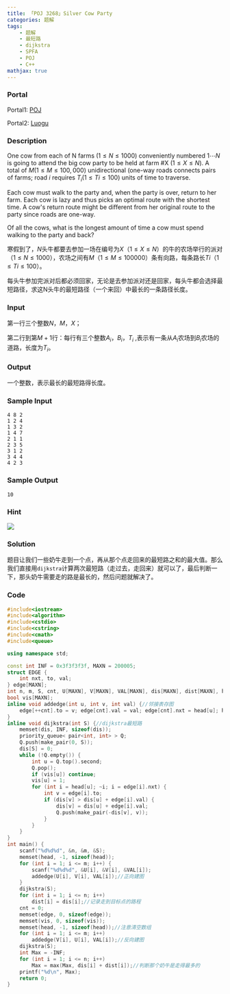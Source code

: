 ```yaml
---
title: 「POJ 3268」Silver Cow Party
categories: 题解
tags:
    - 题解
    - 最短路
    - dijkstra
    - SPFA
    - POJ
    - C++
mathjax: true
---
```


### Portal

Portal1: [POJ](http://poj.org/problem?id=3268)

Portal2: [Luogu](https://www.luogu.com.cn/problem/P1821)

<!-- more -->

### Description

One cow from each of N farms $(1  \le  N  \le  1000)$ conveniently numbered $1 \cdots N$ is going to attend the big cow party to be held at farm #X $(1  \le  X  \le  N)$. A total of $M (1  \le  M  \le  100,000)$ unidirectional (one-way roads connects pairs of farms; road $i$ requires $T_i (1  \le  Ti  \le  100)$ units of time to traverse.

Each cow must walk to the party and, when the party is over, return to her farm. Each cow is lazy and thus picks an optimal route with the shortest time. A cow's return route might be different from her original route to the party since roads are one-way.

Of all the cows, what is the longest amount of time a cow must spend walking to the party and back?


寒假到了，$N$头牛都要去参加一场在编号为$X$（$1 \le X \le N$）的牛的农场举行的派对（$1 \le N \le 1000$），农场之间有$M$（$1 \le M \le 100000$）条有向路，每条路长$Ti$（$1 \le Ti \le 100$）。

每头牛参加完派对后都必须回家，无论是去参加派对还是回家，每头牛都会选择最短路径，求这N头牛的最短路径（一个来回）中最长的一条路径长度。

### Input

第一行三个整数$N$，$M$，$X$；

第二行到第$M + 1$行：每行有三个整数$A_i$，$B_i$，$T_i$ ,表示有一条从$A_i$农场到$B_i$农场的道路，长度为$T_i$。

### Output

一个整数，表示最长的最短路得长度。

### Sample Input

```
4 8 2
1 2 4
1 3 2
1 4 7
2 1 1
2 3 5
3 1 2
3 4 4
4 2 3
```

### Sample Output

```
10
```

### Hint

![](https://s2.ax1x.com/2019/09/26/unsDbt.jpg)

### Solution

题目让我们一些奶牛走到一个点，再从那个点走回来的最短路之和的最大值。那么我们直接用`dijkstra`计算两次最短路（走过去，走回来）就可以了，最后判断一下，那头奶牛需要走的路是最长的，然后问题就解决了。

### Code

```cpp
#include<iostream>
#include<algorithm>
#include<cstdio>
#include<cstring>
#include<cmath>
#include<queue>

using namespace std;

const int INF = 0x3f3f3f3f, MAXN = 200005;
struct EDGE {
    int nxt, to, val;
} edge[MAXN];
int n, m, S, cnt, U[MAXN], V[MAXN], VAL[MAXN], dis[MAXN], dist[MAXN], head[MAXN];
bool vis[MAXN];
inline void addedge(int u, int v, int val) {//邻接表存图
    edge[++cnt].to = v; edge[cnt].val = val; edge[cnt].nxt = head[u]; head[u] = cnt;
}
inline void dijkstra(int S) {//dijkstra最短路
    memset(dis, INF, sizeof(dis));
    priority_queue< pair<int, int> > Q;
    Q.push(make_pair(0, S));
    dis[S] = 0;
    while (!Q.empty()) {
        int u = Q.top().second;
        Q.pop();
        if (vis[u]) continue;
        vis[u] = 1;
        for (int i = head[u]; ~i; i = edge[i].nxt) {
            int v = edge[i].to;
            if (dis[v] > dis[u] + edge[i].val) {
                dis[v] = dis[u] + edge[i].val;
                Q.push(make_pair(-dis[v], v));
            }
        }
    }
}
int main() {
    scanf("%d%d%d", &n, &m, &S);
    memset(head, -1, sizeof(head));
    for (int i = 1; i <= m; i++) {
        scanf("%d%d%d", &U[i], &V[i], &VAL[i]);
        addedge(U[i], V[i], VAL[i]);//正向建图
    }
    dijkstra(S);
    for (int i = 1; i <= n; i++)
        dist[i] = dis[i];//记录走到目标点的路程
    cnt = 0;
    memset(edge, 0, sizeof(edge));
    memset(vis, 0, sizeof(vis));
    memset(head, -1, sizeof(head));//注意清空数组
    for (int i = 1; i <= m; i++)
        addedge(V[i], U[i], VAL[i]);//反向建图
    dijkstra(S);
    int Max = -INF;
    for (int i = 1; i <= n; i++)
        Max = max(Max, dis[i] + dist[i]);//判断那个奶牛是走得最多的
    printf("%d\n", Max);
    return 0;
}
```